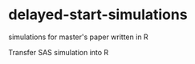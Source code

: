 # delayed-start-simulations
simulations for master's paper written in R

Transfer SAS simulation into R